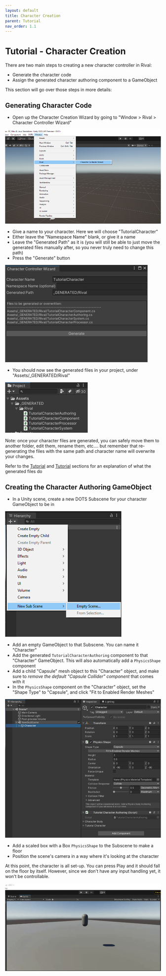 ```yaml
---
layout: default
title: Character Creation
parent: Tutorial
nav_order: 1.1
---
```


# Tutorial - Character Creation

There are two main steps to creating a new character controller in Rival:
- Generate the character code
- Assign the generated character authoring component to a GameObject

This section will go over those steps in more details:


## Generating Character Code

- Open up the Character Creation Wizard by going to "Window > Rival > Character Controller Wizard"

![](../Images/tutorial_character_window_menu.png)

- Give a name to your character. Here we will choose "TutorialCharacter"
- Either leave the "Namespace Name" blank, or give it a name
- Leave the "Generated Path" as it is (you will still be able to just move the generated files manually after, so you never truly need to change this path)
- Press the "Generate" button

![](../Images/tutorial_character_window.png)

- You should now see the generated files in your project, under "Assets/_GENERATED/Rival"

![](../Images/tutorial_generated_files.png)

Note: once your character files are generated, you can safely move them to another folder, edit them, rename them, etc.... but remember that re-generating the files with the same path and character name will overwrite your changes.

Refer to the [Tutorial](../Getting_Started/getting-started) and [Tutorial](../Core/code-structure) sections for an explanation of what the generated files do


## Creating the Character Authoring GameObject

- In a Unity scene, create a new DOTS Subscene for your character GameObject to be in

![](../Images/tutorial_create_subscene.png)

- Add an empty GameObject to that Subscene. You can name it "Character"
- Add the generated `TutorialCharacterAuthoring` component to that "Character" GameObject. This will also automatically add a `PhysicsShape` component
- Add a child "Capsule" mesh object to this "Character" object, and make sure to *remove the default "Capsule Collider" component* that comes with it
- In the `PhysicsShape` component on the "Character" object, set the "Shape Type" to "Capsule", and click "Fit to Enabled Render Meshes"

![](../Images/tutorial_add_authoring.png)

- Add a scaled box with a Box `PhysicsShape` to the Subscene to make a floor
- Position the scene's camera in a way where it's looking at the character

At this point, the character is all set-up. You can press Play and it should fall on the floor by itself. However, since we don't have any input handling yet, it won't be controllable.

![](../Images/tutorial_finished_authoring.gif)